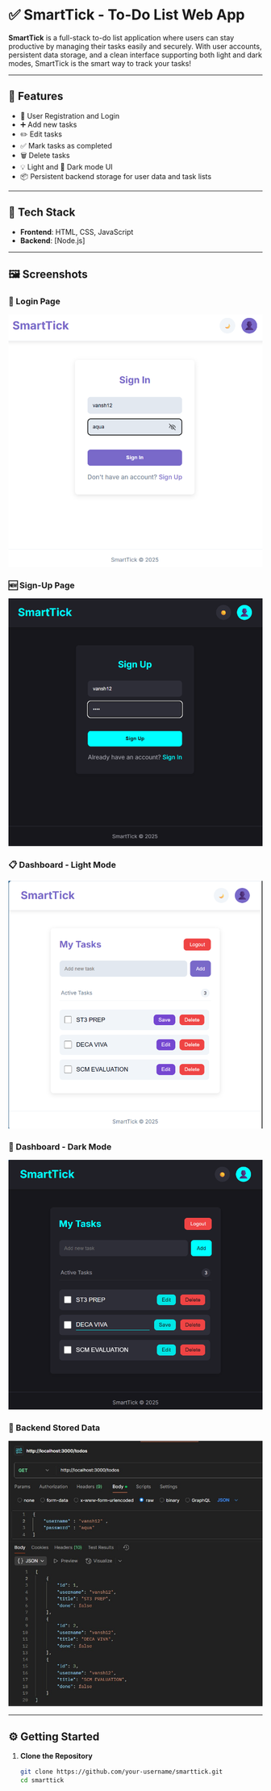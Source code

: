 # ✅ SmartTick - To-Do List Web App

**SmartTick** is a full-stack to-do list application where users can stay productive by managing their tasks easily and securely. With user accounts, persistent data storage, and a clean interface supporting both light and dark modes, SmartTick is the smart way to track your tasks!

---

## 🌟 Features

- 🔐 User Registration and Login
- ➕ Add new tasks
- ✏️ Edit tasks
- ✅ Mark tasks as completed
- 🗑️ Delete tasks
- 💡 Light and 🌙 Dark mode UI
- 📦 Persistent backend storage for user data and task lists

---

## 🧰 Tech Stack

- **Frontend**: HTML, CSS, JavaScript
- **Backend**: [Node.js]

---

## 🖼️ Screenshots

### 🔐 Login Page
![Login Page](./pic/login.png)

### 🆕 Sign-Up Page
![Sign-Up Page](./pic/signup.png)

### 📋 Dashboard - Light Mode
![Dashboard Light](./pic/dashboard-light.png)

### 🌙 Dashboard - Dark Mode
![Dashboard Dark](./pic/dashboard-dark.png)

### 🧠 Backend Stored Data
![Backend Data](./pic/backend.png)

---

## ⚙️ Getting Started

1. **Clone the Repository**
   ```bash
   git clone https://github.com/your-username/smarttick.git
   cd smarttick
